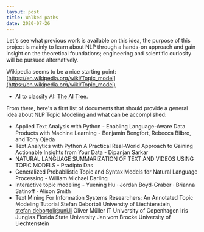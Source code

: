 ```yaml
---
layout: post
title: Walked paths
date: 2020-07-26
---
```


Let's see what previous work is available on this idea, the purpose of this project is mainly to learn about NLP through a hands-on approach and gain insight on the theoretical foundations; engineering and scientific curiosity will be pursued alternatively.

Wikipedia seems to be a nice starting point:   
[https://en.wikipedia.org/wiki/Topic_model](https://en.wikipedia.org/wiki/Topic_model)  
- AI to classify AI: [The AI Tree](http://home.cse.ust.hk/~lzhang/topic/ai-tree.pdf). 

From there, here's a first list of documents that should provide a general idea about NLP Topic Modeling and what can be accomplished:

*   Applied Text Analysis with Python - Enabling Language-Aware Data Products with Machine Learning - Benjamin Bengfort, Rebecca Bilbro, and Tony Ojeda
*   Text Analytics with Python A Practical Real-World Approach to Gaining Actionable Insights from Your Data - Dipanjan Sarkar
*   NATURAL LANGUAGE SUMMARIZATION OF TEXT AND VIDEOS USING TOPIC MODELS - Pradipto Das
*   Generalized Probabilistic Topic and Syntax Models for Natural Language Processing - William Michael Darling
*   Interactive topic modeling - Yuening Hu · Jordan Boyd-Graber · Brianna Satinoff · Alison Smith
*   Text Mining For Information Systems Researchers: An Annotated Topic Modeling Tutorial Stefan Debortoli University of Liechtenstein, stefan.debortoli@uni.li Oliver Müller IT University of Copenhagen Iris Junglas Florida State University Jan vom Brocke University of Liechtenstein
